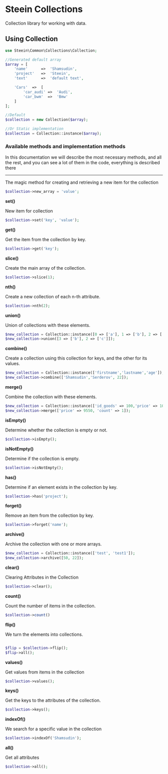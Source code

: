 # Steein Collections
Collection library for working with data.

## Using Collection

```php
use Steein\Common\Collections\Collection;

//Generated default array
$array = [
    'name'      =>  'Shamsudin',
    'project'   =>  'Steein',
    'text'      =>  'default text',

    'Cars'  =>  [
        'car_audi' =>  'Audi',
        'car_bwm'  =>  'Bmw'
    ]
];

//Default
$collection = new Collection($array);

//Or Static implementation
$collection = Collection::instance($array);

```

### Available methods and implementation methods

In this documentation we will describe the most necessary methods, and all the rest, and you can see a lot of them in the code, everything is described there

***

The magic method for creating and retrieving a new item for the collection
```php
$collection->new_array = 'value';
```

**set()**

New item for collection

```php
$collection->set('key', 'value');
```

**get()**

Get the item from the collection by key.

```php
$collection->get('key');
```

**slice()**

Create the main array of the collection.

```php
$collection->slice(1);
```
**nth()**

Create a new collection of each n-th attribute.

```php
$collection->nth(2);
```

**union()**

Union of collections with these elements.

```php
$new_collection = Collection::instance([0 => ['a'], 1 => ['b'], 2 => ['c']]);
$new_collection->union([3 => ['b'], 2 => ['c']]);
```

**combine()**

Create a collection using this collection for keys, and the other for its values.

```php
$new_collection = Collection::instance(['firstname','lastname','age']);
$new_collection->combine(['Shamsudin','Serderov', 22]);
```

**merge()**

Combine the collection with these elements.

```php
$new_collection = Collection::instance(['id_goods' => 100,'price' => 10000, 'instock' => 0]);
$new_collection->merge(['price' => 9550, 'count' => 1]);
```

**isEmpty()**

Determine whether the collection is empty or not.

```php
$collection->isEmpty();
```

**isNotEmpty()**

Determine if the collection is empty.

```php
$collection->isNotEmpty();
```

**has()**

Determine if an element exists in the collection by key.

```php
$collection->has('project');
```

**forget()**

Remove an item from the collection by key.

```php
$collection->forget('name');
```

**archive()**

Archive the collection with one or more arrays.

```php
$new_collection = Collection::instance(['test', 'test1']);
$new_collection->archive([50, 22]);
```

**clear()**

Clearing Attributes in the Collection

```php
$collection->clear();
```

**count()**

Count the number of items in the collection.

```php
$collection->count()
```

**flip()**

We turn the elements into collections.

```php

$flip = $collection->flip();
$flip->all();
```

**values()**

Get values from items in the collection

```php
$collection->values();
```

**keys()**

Get the keys to the attributes of the collection.

```php
$collection->keys();
```

**indexOf()**

We search for a specific value in the collection

```php
$collection->indexOf('Shamsudin');
```

**all()**

Get all attributes

```php
$collection->all();
```
